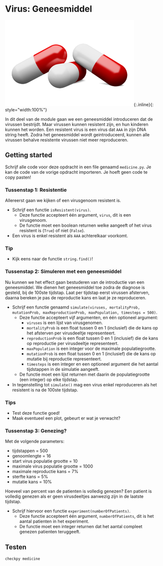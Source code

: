 # Virus: Geneesmiddel

![](medicine.png){:.inline}{: style="width:100%"}

In dit deel van de module gaan we een geneesmiddel introduceren dat de virussen bestrijdt.
Maar virussen kunnen resistent zijn, en hun kinderen kunnen het worden.
Een resistent virus is een virus dat `AAA` in zijn DNA string heeft.
Zodra het geneesmiddel wordt geintroduceerd, kunnen alle virussen behalve resistente virussen niet meer reproduceren.


## Getting started
Schrijf alle code voor deze opdracht in een file genaamd `medicine.py`.
Je kan de code van de vorige opdracht importeren. Je hoeft geen code te copy pasten!


### Tussenstap 1: Resistentie
Allereerst gaan we kijken of een virusgenoom resistent is.

* Schrijf een functie `isResistent(virus)`.
	* Deze functie accepteert één argument, `virus`, dit is een virusgenoom.
	* De functie moet een boolean returnen welke aangeeft of het virus resistent is (`True`) of niet (`False`).
* Een virus is enkel resistent als `AAA` achterelkaar voorkomt.

### Tip

* Kijk eens naar de functie `string.find()`!


### Tussenstap 2: Simuleren met een geneesmiddel
Nu kunnen we het effect gaan bestuderen van de introductie van een geneesmiddel.
We dienen het geneesmiddel toe zodra de diagnose is gesteld, bij de 100ste tijdstap.
Laat per tijdstap eerst virussen afsterven, daarna bereken je pas de reproductie kans en laat je ze reproduceren.

* Schrijf een functie genaamd `simulate(viruses, mortalityProb, mutationProb, maxReproductionProb, maxPopulation, timesteps = 500)`.
	* Deze functie accepteert vijf argumenten, en één optioneel argument:
		* `viruses` is een lijst van virusgenomen.
		* `mortalityProb` is een float tussen 0 en 1 (inclusief) die de kans op het afsterven per virusdeeltje representeert.
		* `reproductionProb` is een float tussen 0 en 1 (inclusief) die de kans op reproductie per virusdeeltje representeert.
		* `maxPopulation` is een integer voor de maximale populatiegrootte.
		* `mutationProb` is een float tussen 0 en 1 (inclusief) die de kans op mutatie bij reproductie representeert.
		* `timesteps` is een integer en een optioneel argument die het aantal tijdstappen in de simulatie aangeeft.
	* De functie moet een lijst returnen met daarin de populatiegrootte (een integer) op elke tijdstap.
* In tegenstelling tot `simulate()` mag een virus enkel reproduceren als het resistent is na de 100ste tijdstap.

### Tips
* Test deze functie goed! 
* Maak eventueel een plot, gebeurt er wat je verwacht?


### Tussenstap 3: Genezing?
Met de volgende parameters:

* tijdstappen = 500
* genoomlengte = 16
* start virus populatie grootte = 10
* maximale virus populatie grootte = 1000
* maximale reproductie kans = 7%
* sterfte kans = 5%
* mutatie kans = 10%

Hoeveel van percent van de patienten is volledig genezen? Een patient is volledig genezen als er geen virusdeeltjes aanwezig zijn in de laatste tijdstap.

* Schrijf hiervoor een functie `experiment(numberOfPatients)`.
	* Deze functie accepteert één argument, `numberOfPatients`, dit is het aantal patienten in het experiment.
	* De functie moet een integer returnen dat het aantal compleet genezen patienten teruggeeft.


## Testen

	checkpy medicine
